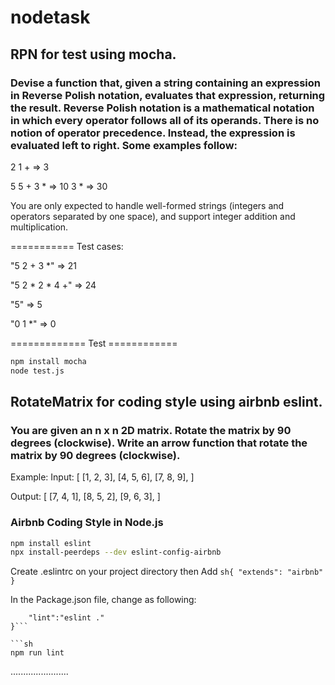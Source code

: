 # nodetask

## RPN for test using mocha. 

### Devise a function that, given a string containing an expression in Reverse Polish notation, evaluates that expression, returning the result. Reverse Polish notation is a mathematical notation in which every operator follows all of its operands. There is no notion of operator precedence. Instead, the expression is evaluated left to right. Some examples follow:

2 1 + => 3

5 5 + 3 * => 10 3 * => 30

You are only expected to handle well-formed strings (integers and operators separated by one space), and support integer addition and multiplication.

===========
Test cases:

"5 2 + 3 *" => 21

"5 2 * 2 * 4 +" => 24

"5" => 5

"0 1 *" => 0

============= Test ============

```sh
npm install mocha
node test.js
```


## RotateMatrix for coding style using airbnb eslint.

### You are given an n x n 2D matrix. Rotate the matrix by 90 degrees (clockwise). Write an arrow function that rotate the matrix by 90 degrees (clockwise).
Example:
Input:
[
  [1, 2, 3],
  [4, 5, 6],
  [7, 8, 9],
]


Output:
[
  [7, 4, 1],
  [8, 5, 2],
  [9, 6, 3],
] 

### Airbnb Coding Style in Node.js
```sh
npm install eslint
npx install-peerdeps --dev eslint-config-airbnb
```

Create .eslintrc on your project directory
then Add
```sh{ "extends": "airbnb" }```

In the Package.json file, change as following:
```sh"script": { ...
    "lint":"eslint ."
}```

```sh
npm run lint
```

.......................
